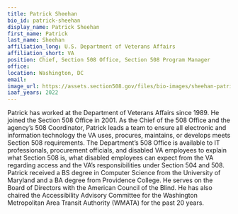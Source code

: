 ```yaml
---
title: Patrick Sheehan
bio_id: patrick-sheehan
display_name: Patrick Sheehan
first_name: Patrick
last_name: Sheehan
affiliation_long: U.S. Department of Veterans Affairs
affiliation_short: VA
position: Chief, Section 508 Office, Section 508 Program Manager
office: 
location: Washington, DC
email: 
image_url: https://assets.section508.gov/files/bio-images/sheehan-patrick.png
iaaf_years: 2022
---
```

Patrick has worked at the Department of Veterans Affairs since 1989. He joined the Section 508 Office in 2001. As the Chief of the 508 Office and the agency’s 508 Coordinator, Patrick leads a team to ensure all electronic and information technology the VA uses, procures, maintains, or develops meets Section 508 requirements. The Department’s 508 Office is available to IT professionals, procurement officials, and disabled VA employees to explain what Section 508 is, what disabled employees can expect from the VA regarding access and the VA’s responsibilities under Section 504 and 508. Patrick received a BS degree in Computer Science from the University of Maryland and a BA degree from Providence College. He serves on the Board of Directors with the American Council of the Blind. He has also chaired the Accessibility Advisory Committee for the Washington Metropolitan Area Transit Authority (WMATA) for the past 20 years.  